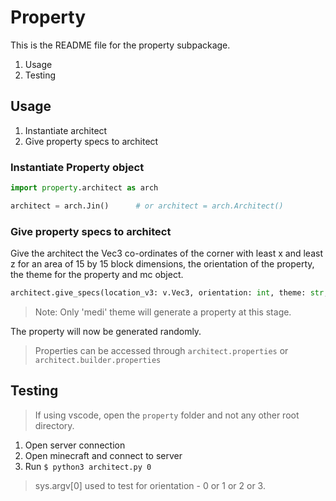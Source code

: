 # Property

This is the README file for the property subpackage.

1. Usage
2. Testing

## Usage

1. Instantiate architect
2. Give property specs to architect

### Instantiate Property object

```python
import property.architect as arch

architect = arch.Jin()      # or architect = arch.Architect()
```

### Give property specs to architect

Give the architect the Vec3 co-ordinates of the corner with least x and least z for an area of 15 by 15 block dimensions, the orientation of the property, the theme for the property and mc object.

```python
architect.give_specs(location_v3: v.Vec3, orientation: int, theme: str, mc: minecraft.Minecraft)
```

> Note: Only 'medi' theme will generate a property at this stage.

The property will now be generated randomly.

> Properties can be accessed through `architect.properties` or `architect.builder.properties`


## Testing

> If using vscode, open the `property` folder and not any other root directory.

1. Open server connection
2. Open minecraft and connect to server
3. Run `$ python3 architect.py 0`

> sys.argv[0] used to test for orientation - 0 or 1 or 2 or 3.

